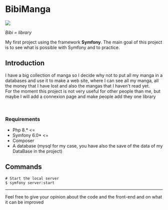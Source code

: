 # BibiManga
<img src="https://img.shields.io/badge/Php-Symfony-brightgreen.svg?style=plastic">

*Bibi = library*

My first project using the framework **Symfony**. The main goal of this project is to see what is possible with Symfony and to practice.


## Introduction
I have a big collection of manga so I decide why not to put all my manga in a databases and use it to make a web site, where I can see all my manga, all the money that I have lost
and also the mangas that I haven't read yet. <br>
For the moment this project is not very useful for other people than me, but maybe I will add a connexion page and make people add they one library

</br>

### Requirements
* Php 8.* <=
* Symfony 6.0* <=
* Composer
* A database (mysql for my case, you have also the save of the data of my DataBase in the project)

## Commands

    # Start the local server
    $ symfony server:start 



----

Feel free to give your opinion about the code and the front-end and on what it can be improved
